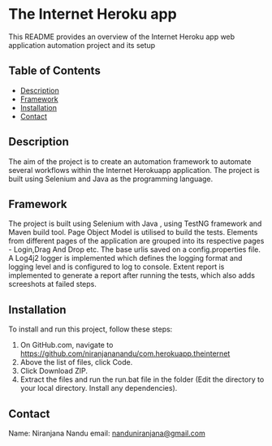 # The Internet Heroku app

This README provides an overview of the Internet Heroku app web application automation project and its setup

## Table of Contents

- [Description](#description)
- [Framework](#framework)
- [Installation](#installation)
- [Contact](#contact)

## Description

The aim of the project is to create an automation framework to automate several workflows within the Internet Herokuapp application. The project is built using Selenium and Java as the programming language.

## Framework
The project is built using Selenium with Java , using TestNG framework and Maven build tool.
Page Object Model is utilised to build the tests. Elements from different pages of the application are grouped into its respective pages - Login,Drag And Drop etc.
The base urlis saved on a config.properties file. 
A Log4j2 logger is implemented which defines the logging format and logging level and is configured to log to console. 
Extent report is implemented to generate a report after running the tests, which also adds screeshots at failed steps.
 
## Installation

To install and run this project, follow these steps:

1. On GitHub.com, navigate to https://github.com/niranjananandu/com.herokuapp.theinternet
2. Above the list of files, click Code.
3. Click Download ZIP.
4. Extract the files and run the run.bat file in the folder (Edit the directory to your local directory. Install any dependencies).

## Contact
Name: Niranjana Nandu
email: nanduniranjana@gmail.com


